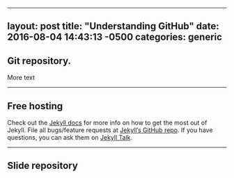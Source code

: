 ---
layout: post
title:  "Understanding GitHub"
date:   2016-08-04 14:43:13 -0500
categories: generic
----
## Git repository.
More text

----
## Free hosting

Check out the [Jekyll docs][jekyll-docs] for more info on how to get the most out of Jekyll. File all bugs/feature requests at [Jekyll’s GitHub repo][jekyll-gh]. If you have questions, you can ask them on [Jekyll Talk][jekyll-talk].

[jekyll-docs]: http://jekyllrb.com/docs/home
[jekyll-gh]:   https://github.com/jekyll/jekyll
[jekyll-talk]: https://talk.jekyllrb.com/

----
## Slide repository
